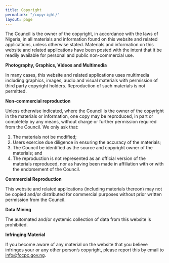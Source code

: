```yaml
---
title: Copyright
permalink: "/copyright/"
layout: page
---
```


The Council is the owner of the copyright, in accordance with the laws of Nigeria, in all materials and information found on this website and related applications, unless otherwise stated. Materials and information on this website and related applications have been posted with the intent that it be readily available for personal and public non-commercial use.

**Photography, Graphics, Videos and Multimedia**

In many cases, this website and related applications uses multimedia including graphics, images, audio and visual materials with permission of third party copyright holders. Reproduction of such materials is not permitted.

**Non-commercial reproduction**

Unless otherwise indicated, where the Council is the owner of the copyright in the materials or information, one copy may be reproduced, in part or completely by any means, without charge or further permission required from the Council. We only ask that:
1. The materials not be modified;
2. Users exercise due diligence in ensuring the accuracy of the materials;
3. The Council be identified as the source and copyright owner of the materials; and
4. The reproduction is not represented as an official version of the materials reproduced, nor as having been made in affiliation with or with the endorsement of the Council.

**Commercial Reproduction**

This website and related applications (including materials thereon) may not be copied and/or distributed for commercial purposes without prior written permission from the Council.

**Data Mining**

The automated and/or systemic collection of data from this website is prohibited.

**Infringing Material**

If you become aware of any material on the website that you believe infringes your or any other person’s copyright, please report this by email to [info@fccpc.gov.ng](mailto:info@fccpc.gov.ng).
